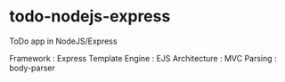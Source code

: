 # todo-nodejs-express
ToDo app in NodeJS/Express

Framework : Express
Template Engine : EJS
Architecture : MVC
Parsing : body-parser

